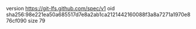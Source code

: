version https://git-lfs.github.com/spec/v1
oid sha256:98e221ea50a685517d7e8a2ab1ca2121442160088f3a8a7271a1970e876cf090
size 79
